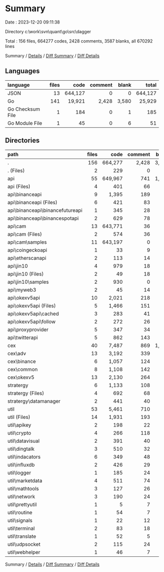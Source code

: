 # Summary

Date : 2023-12-20 09:11:38

Directory c:\\work\\svn\\quant\\go\\src\\dagger

Total : 156 files,  664277 codes, 2428 comments, 3587 blanks, all 670292 lines

Summary / [Details](details.md) / [Diff Summary](diff.md) / [Diff Details](diff-details.md)

## Languages
| language | files | code | comment | blank | total |
| :--- | ---: | ---: | ---: | ---: | ---: |
| JSON | 13 | 644,127 | 0 | 0 | 644,127 |
| Go | 141 | 19,921 | 2,428 | 3,580 | 25,929 |
| Go Checksum File | 1 | 184 | 0 | 1 | 185 |
| Go Module File | 1 | 45 | 0 | 6 | 51 |

## Directories
| path | files | code | comment | blank | total |
| :--- | ---: | ---: | ---: | ---: | ---: |
| . | 156 | 664,277 | 2,428 | 3,587 | 670,292 |
| . (Files) | 2 | 229 | 0 | 7 | 236 |
| api | 55 | 649,967 | 741 | 1,014 | 651,722 |
| api (Files) | 4 | 401 | 66 | 75 | 542 |
| api\\binanceapi | 9 | 1,395 | 189 | 233 | 1,817 |
| api\\binanceapi (Files) | 6 | 421 | 83 | 86 | 590 |
| api\\binanceapi\\binancefutureapi | 1 | 345 | 28 | 54 | 427 |
| api\\binanceapi\\binancespotapi | 2 | 629 | 78 | 93 | 800 |
| api\\cam | 13 | 643,771 | 36 | 88 | 643,895 |
| api\\cam (Files) | 2 | 574 | 36 | 88 | 698 |
| api\\cam\\samples | 11 | 643,197 | 0 | 0 | 643,197 |
| api\\coingeckoapi | 1 | 33 | 9 | 7 | 49 |
| api\\etherscanapi | 2 | 113 | 14 | 17 | 144 |
| api\\jin10 | 4 | 979 | 18 | 12 | 1,009 |
| api\\jin10 (Files) | 2 | 49 | 18 | 12 | 79 |
| api\\jin10\\samples | 2 | 930 | 0 | 0 | 930 |
| api\\myweb3 | 2 | 45 | 14 | 15 | 74 |
| api\\okexv5api | 10 | 2,021 | 218 | 338 | 2,577 |
| api\\okexv5api (Files) | 5 | 1,466 | 151 | 255 | 1,872 |
| api\\okexv5api\\cached | 3 | 283 | 41 | 39 | 363 |
| api\\okexv5api\\follow | 2 | 272 | 26 | 44 | 342 |
| api\\proxyprovider | 5 | 347 | 34 | 80 | 461 |
| api\\twitterapi | 5 | 862 | 143 | 149 | 1,154 |
| cex | 40 | 7,487 | 869 | 1,407 | 9,763 |
| cex\\adv | 13 | 3,192 | 339 | 577 | 4,108 |
| cex\\binance | 6 | 1,057 | 124 | 204 | 1,385 |
| cex\\common | 8 | 1,108 | 142 | 214 | 1,464 |
| cex\\okexv5 | 13 | 2,130 | 264 | 412 | 2,806 |
| stratergy | 6 | 1,133 | 108 | 198 | 1,439 |
| stratergy (Files) | 4 | 692 | 68 | 108 | 868 |
| stratergy\\datamanager | 2 | 441 | 40 | 90 | 571 |
| util | 53 | 5,461 | 710 | 961 | 7,132 |
| util (Files) | 14 | 1,931 | 193 | 320 | 2,444 |
| util\\apikey | 2 | 198 | 22 | 33 | 253 |
| util\\crypto | 4 | 266 | 118 | 55 | 439 |
| util\\datavisual | 2 | 391 | 40 | 52 | 483 |
| util\\dingtalk | 3 | 510 | 32 | 80 | 622 |
| util\\indacators | 6 | 349 | 48 | 72 | 469 |
| util\\influxdb | 2 | 426 | 29 | 67 | 522 |
| util\\logger | 1 | 185 | 24 | 39 | 248 |
| util\\marketdata | 4 | 511 | 74 | 99 | 684 |
| util\\mathtools | 3 | 127 | 26 | 26 | 179 |
| util\\network | 3 | 190 | 24 | 40 | 254 |
| util\\prettyutil | 1 | 5 | 7 | 3 | 15 |
| util\\routine | 1 | 54 | 7 | 10 | 71 |
| util\\signals | 1 | 22 | 12 | 6 | 40 |
| util\\terminal | 2 | 83 | 18 | 13 | 114 |
| util\\translate | 1 | 52 | 5 | 10 | 67 |
| util\\udpsocket | 2 | 115 | 24 | 26 | 165 |
| util\\webhelper | 1 | 46 | 7 | 10 | 63 |

Summary / [Details](details.md) / [Diff Summary](diff.md) / [Diff Details](diff-details.md)